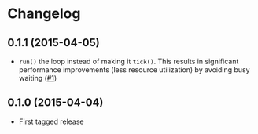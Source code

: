# Changelog

## 0.1.1 (2015-04-05)

* `run()` the loop instead of making it `tick()`.
  This results in significant performance improvements (less resource utilization) by avoiding busy waiting
  ([#1](https://github.com/clue/php-block-react/pull/1))

## 0.1.0 (2015-04-04)

* First tagged release

